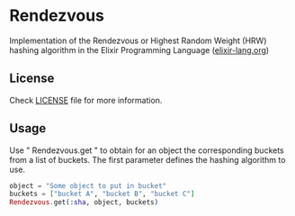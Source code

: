 Rendezvous
==========

Implementation of the Rendezvous or Highest Random Weight (HRW) hashing algorithm in the Elixir Programming Language ([elixir-lang.org](http://elixir-lang.org))


## License

Check [LICENSE](LICENSE) file for more information.

## Usage

Use " Rendezvous.get " to obtain for an object the corresponding buckets from a list of buckets. The first parameter defines the hashing algorithm to use.

```elixir
object = "Some object to put in bucket"
buckets = ["bucket A", "bucket B", "bucket C"]
Rendezvous.get(:sha, object, buckets)
```
